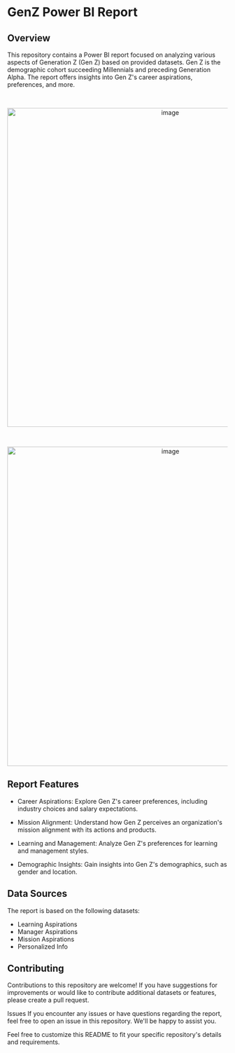 # GenZ Power BI Report

## Overview
This repository contains a Power BI report focused on analyzing various aspects of Generation Z (Gen Z) based on provided datasets. Gen Z is the demographic cohort succeeding Millennials and preceding Generation Alpha. The report offers insights into Gen Z's career aspirations, preferences, and more.

<p>&nbsp;</p>
<p align="center">
  <img width="729" alt="image" src="https://github.com/NikitaLodha25/PowerBI_report/assets/84386819/ee386305-e965-4e6b-8c25-850d7614e8d2">
</p>
<p>&nbsp;</p>
<p align="center">
  <img width="730" alt="image" src="https://github.com/NikitaLodha25/PowerBI_report/assets/84386819/3f9796d3-6930-425f-b3c6-81db27de5995">
</p>

## Report Features
- Career Aspirations: Explore Gen Z's career preferences, including industry choices and salary expectations.

- Mission Alignment: Understand how Gen Z perceives an organization's mission alignment with its actions and products.

- Learning and Management: Analyze Gen Z's preferences for learning and management styles.

- Demographic Insights: Gain insights into Gen Z's demographics, such as gender and location.

## Data Sources
The report is based on the following datasets:

- Learning Aspirations
- Manager Aspirations
- Mission Aspirations
- Personalized Info

## Contributing
Contributions to this repository are welcome! If you have suggestions for improvements or would like to contribute additional datasets or features, please create a pull request.

Issues
If you encounter any issues or have questions regarding the report, feel free to open an issue in this repository. We'll be happy to assist you.


Feel free to customize this README to fit your specific repository's details and requirements.








